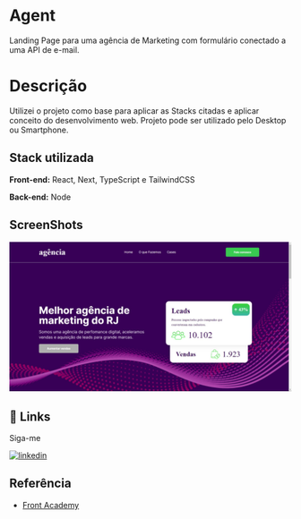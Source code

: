 # Agent

Landing Page para uma agência de Marketing com formulário conectado a uma API de e-mail.



# Descrição

Utilizei o projeto como base para aplicar as Stacks citadas e aplicar conceito do desenvolvimento web.
Projeto pode ser utilizado pelo Desktop ou Smartphone.



## Stack utilizada

**Front-end:** React, Next, TypeScript e TailwindCSS

**Back-end:** Node



## ScreenShots

<img src="/assets/ScreenShot.jpeg">



## 🔗 Links

Siga-me

[![linkedin](https://img.shields.io/badge/linkedin-0A66C2?style=for-the-badge&logo=linkedin&logoColor=white)](https://www.linkedin.com/)



## Referência

 - [Front Academy](https://www.youtube.com/watch?v=QaGHoQgEaJc&list=PLDcRxzkqEbDzvXYmteTMVBBTEdCEDlkQq&index=1)
